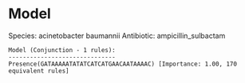 
# Model

Species: acinetobacter baumannii
Antibiotic: ampicillin_sulbactam

```
Model (Conjunction - 1 rules):
------------------------------
Presence(GATAAAAATATATCATCATGAACAATAAAAC) [Importance: 1.00, 170 equivalent rules]

```

